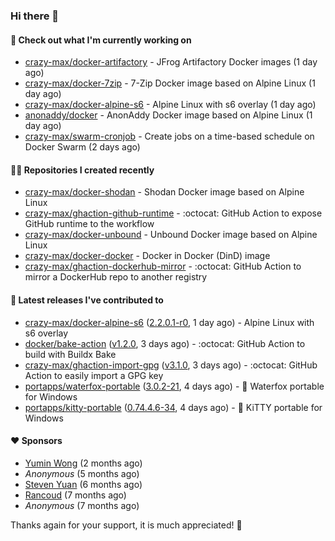 ### Hi there 👋

#### 👷 Check out what I'm currently working on

- [crazy-max/docker-artifactory](https://github.com/crazy-max/docker-artifactory) - JFrog Artifactory Docker images (1 day ago)
- [crazy-max/docker-7zip](https://github.com/crazy-max/docker-7zip) - 7-Zip Docker image based on Alpine Linux (1 day ago)
- [crazy-max/docker-alpine-s6](https://github.com/crazy-max/docker-alpine-s6) - Alpine Linux with s6 overlay (1 day ago)
- [anonaddy/docker](https://github.com/anonaddy/docker) - AnonAddy Docker image based on Alpine Linux (1 day ago)
- [crazy-max/swarm-cronjob](https://github.com/crazy-max/swarm-cronjob) - Create jobs on a time-based schedule on Docker Swarm (2 days ago)

#### 👨‍💻 Repositories I created recently

- [crazy-max/docker-shodan](https://github.com/crazy-max/docker-shodan) - Shodan Docker image based on Alpine Linux
- [crazy-max/ghaction-github-runtime](https://github.com/crazy-max/ghaction-github-runtime) - :octocat: GitHub Action to expose GitHub runtime to the workflow
- [crazy-max/docker-unbound](https://github.com/crazy-max/docker-unbound) - Unbound Docker image based on Alpine Linux
- [crazy-max/docker-docker](https://github.com/crazy-max/docker-docker) - Docker in Docker (DinD) image
- [crazy-max/ghaction-dockerhub-mirror](https://github.com/crazy-max/ghaction-dockerhub-mirror) - :octocat: GitHub Action to mirror a DockerHub repo to another registry

#### 🚀 Latest releases I've contributed to

- [crazy-max/docker-alpine-s6](https://github.com/crazy-max/docker-alpine-s6) ([2.2.0.1-r0](https://github.com/crazy-max/docker-alpine-s6/releases/tag/2.2.0.1-r0), 1 day ago) - Alpine Linux with s6 overlay
- [docker/bake-action](https://github.com/docker/bake-action) ([v1.2.0](https://github.com/docker/bake-action/releases/tag/v1.2.0), 3 days ago) - :octocat: GitHub Action to build with Buildx Bake
- [crazy-max/ghaction-import-gpg](https://github.com/crazy-max/ghaction-import-gpg) ([v3.1.0](https://github.com/crazy-max/ghaction-import-gpg/releases/tag/v3.1.0), 3 days ago) - :octocat: GitHub Action to easily import a GPG key
- [portapps/waterfox-portable](https://github.com/portapps/waterfox-portable) ([3.0.2-21](https://github.com/portapps/waterfox-portable/releases/tag/3.0.2-21), 4 days ago) - 🚀 Waterfox portable for Windows 
- [portapps/kitty-portable](https://github.com/portapps/kitty-portable) ([0.74.4.6-34](https://github.com/portapps/kitty-portable/releases/tag/0.74.4.6-34), 4 days ago) - 🚀 KiTTY portable for Windows 

#### ❤️ Sponsors
- [Yumin Wong](https://github.com/itsbagpack) (2 months ago)
- _Anonymous_ (5 months ago)
- [Steven Yuan](https://github.com/syuan100) (6 months ago)
- [Rancoud](https://github.com/rancoud) (7 months ago)
- _Anonymous_ (7 months ago)

Thanks again for your support, it is much appreciated! 🙏
